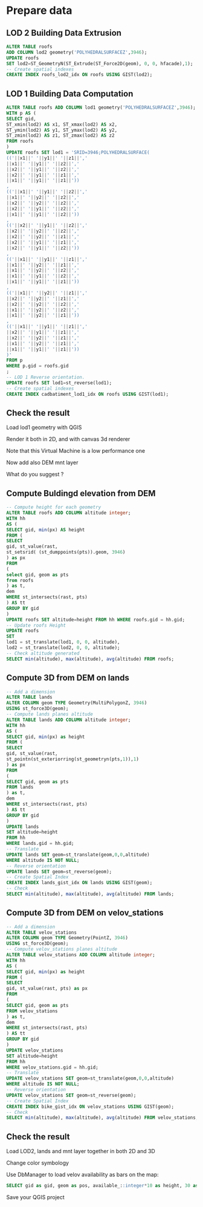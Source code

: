 Prepare data
============

LOD 2 Building Data Extrusion
-----------------------------

```SQL
ALTER TABLE roofs
ADD COLUMN lod2 geometry('POLYHEDRALSURFACEZ',3946);
UPDATE roofs
SET lod2=ST_GeometryN(ST_Extrude(ST_Force2D(geom), 0, 0, hfacade),1);
-- Create spatial indexes
CREATE INDEX roofs_lod2_idx ON roofs USING GIST(lod2);
```

LOD 1 Building Data Computation
-------------------------------

```SQL
ALTER TABLE roofs ADD COLUMN lod1 geometry('POLYHEDRALSURFACEZ',3946);
WITH p AS (
SELECT gid,
ST_xmin(lod2) AS x1, ST_xmax(lod2) AS x2,
ST_ymin(lod2) AS y1, ST_ymax(lod2) AS y2,
ST_zmin(lod2) AS z1, ST_zmax(lod2) AS z2
FROM roofs
)
UPDATE roofs SET lod1 = 'SRID=3946;POLYHEDRALSURFACE(
(('||x1||' '||y1||' '||z1||','
||x1||' '||y1||' '||z2||','
||x2||' '||y1||' '||z2||','
||x2||' '||y1||' '||z1||','
||x1||' '||y1||' '||z1||'))
,
(('||x1||' '||y1||' '||z2||','
||x1||' '||y2||' '||z2||','
||x2||' '||y2||' '||z2||','
||x2||' '||y1||' '||z2||','
||x1||' '||y1||' '||z2||'))
,
(('||x2||' '||y1||' '||z2||','
||x2||' '||y2||' '||z2||','
||x2||' '||y2||' '||z1||','
||x2||' '||y1||' '||z1||','
||x2||' '||y1||' '||z2||'))
,
(('||x1||' '||y1||' '||z1||','
||x1||' '||y2||' '||z1||','
||x1||' '||y2||' '||z2||','
||x1||' '||y1||' '||z2||','
||x1||' '||y1||' '||z1||'))
,
(('||x1||' '||y2||' '||z1||','
||x2||' '||y2||' '||z1||','
||x2||' '||y2||' '||z2||','
||x1||' '||y2||' '||z2||','
||x1||' '||y2||' '||z1||'))
,
(('||x1||' '||y1||' '||z1||','
||x2||' '||y1||' '||z1||','
||x2||' '||y2||' '||z1||','
||x1||' '||y2||' '||z1||','
||x1||' '||y1||' '||z1||'))
)'
FROM p
WHERE p.gid = roofs.gid
;
-- LOD 1 Reverse orientation.
UPDATE roofs SET lod1=st_reverse(lod1);
-- Create spatial indexes
CREATE INDEX cadbatiment_lod1_idx ON roofs USING GIST(lod1);
```

Check the result
----------------

Load lod1 geometry with QGIS

Render it both in 2D, and with canvas 3d renderer

Note that this Virtual Machine is a low performance one

Now add also DEM mnt layer

What do you suggest ?


Compute Buldingd elevation from DEM
-----------------------------------

```SQL
-- Compute height for each geometry
ALTER TABLE roofs ADD COLUMN altitude integer;
WITH hh
AS (
SELECT gid, min(px) AS height
FROM (
SELECT
gid, st_value(rast,
st_setsrid( (st_dumppoints(pts)).geom, 3946)
) as px
FROM
(
select gid, geom as pts
from roofs
) as t,
dem
WHERE st_intersects(rast, pts)
) AS tt
GROUP BY gid
)
UPDATE roofs SET altitude=height FROM hh WHERE roofs.gid = hh.gid;
-- Update roofs Height
UPDATE roofs
SET
lod1 = st_translate(lod1, 0, 0, altitude),
lod2 = st_translate(lod2, 0, 0, altitude);
-- Check altitude generated
SELECT min(altitude), max(altitude), avg(altitude) FROM roofs;
```

Compute 3D from DEM on lands
----------------------------

```SQL
-- Add a dimension
ALTER TABLE lands
ALTER COLUMN geom TYPE Geometry(MultiPolygonZ, 3946)
USING st_force3D(geom);
-- Compute lands planes altitude
ALTER TABLE lands ADD COLUMN altitude integer;
WITH hh
AS (
SELECT gid, min(px) as height
FROM (
SELECT
gid, st_value(rast,
st_pointn(st_exteriorring(st_geometryn(pts,1)),1)
) as px
FROM
(
SELECT gid, geom as pts
FROM lands
) as t,
dem
WHERE st_intersects(rast, pts)
) AS tt
GROUP BY gid
)
UPDATE lands
SET altitude=height
FROM hh
WHERE lands.gid = hh.gid;
-- Translate
UPDATE lands SET geom=st_translate(geom,0,0,altitude)
WHERE altitude IS NOT NULL;
-- Reverse orientation
UPDATE lands SET geom=st_reverse(geom);
-- Create Spatial Index
CREATE INDEX lands_gist_idx ON lands USING GIST(geom);
-- Check
SELECT min(altitude), max(altitude), avg(altitude) FROM lands;
```


Compute 3D from DEM on velov_stations
-------------------------------------

```SQL
-- Add a dimension
ALTER TABLE velov_stations
ALTER COLUMN geom TYPE Geometry(PointZ, 3946)
USING st_force3D(geom);
-- Compute velov_stations planes altitude
ALTER TABLE velov_stations ADD COLUMN altitude integer;
WITH hh
AS (
SELECT gid, min(px) as height
FROM (
SELECT
gid, st_value(rast, pts) as px
FROM
(
SELECT gid, geom as pts
FROM velov_stations
) as t,
dem
WHERE st_intersects(rast, pts)
) AS tt
GROUP BY gid
)
UPDATE velov_stations
SET altitude=height
FROM hh
WHERE velov_stations.gid = hh.gid;
-- Translate
UPDATE velov_stations SET geom=st_translate(geom,0,0,altitude)
WHERE altitude IS NOT NULL;
-- Reverse orientation
UPDATE velov_stations SET geom=st_reverse(geom);
-- Create Spatial Index
CREATE INDEX bike_gist_idx ON velov_stations USING GIST(geom);
-- Check
SELECT min(altitude), max(altitude), avg(altitude) FROM velov_stations;
```

Check the result
----------------

Load LOD2, lands and mnt layer together in both 2D and 3D

Change color symbology

Use DbManager to load velov availability as bars on the map:

```SQL
SELECT gid as gid, geom as pos, available_::integer*10 as height, 30 as width from velov_stations /**WHERE TILE && geom*/
```

Save your QGIS project

